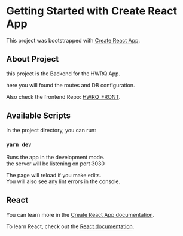 # Getting Started with Create React App

This project was bootstrapped with [Create React App](https://github.com/facebook/create-react-app).

## About Project

this project is the Backend for the HWRQ App.

here you will found the routes and DB configuration.

Also check the frontend Repo: [HWRQ_FRONT](https://github.com/Amadeusvh/HeartWarmingRandomQuotes_Front).

## Available Scripts

In the project directory, you can run:

### `yarn dev`

Runs the app in the development mode.\
the server will be listening on port 3030

The page will reload if you make edits.\
You will also see any lint errors in the console.

## React

You can learn more in the [Create React App documentation](https://facebook.github.io/create-react-app/docs/getting-started).

To learn React, check out the [React documentation](https://reactjs.org/).
